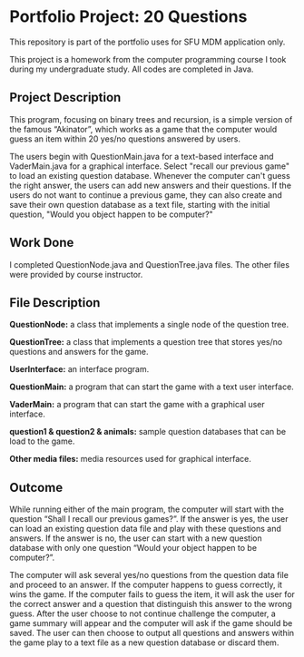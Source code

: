 # Portfolio Project: 20 Questions
This repository is part of the portfolio uses for SFU MDM application only.

This project is a homework from the computer programming course I took during my undergraduate study. All codes are completed in Java.


## Project Description
This program, focusing on binary trees and recursion, is a simple version of the famous “Akinator”, which works as a game that the computer would guess an item within 20 yes/no questions answered by users. 

The users begin with QuestionMain.java for a text-based interface and VaderMain.java for a graphical interface. Select "recall our previous game" to load an existing question database. Whenever the computer can't guess the right answer, the users can add new answers and their questions. If the users do not want to continue a previous game, they can also create and save their own question database as a text file, starting with the initial question, "Would you object happen to be computer?"


## Work Done
I completed QuestionNode.java and QuestionTree.java files. The other files were provided by course instructor.



## File Description
**QuestionNode:** a class that implements a single node of the question tree. 

**QuestionTree:** a class that implements a question tree that stores yes/no questions and answers for the game. 

**UserInterface:** an interface program. 

**QuestionMain:** a program that can start the game with a text user interface. 

**VaderMain:** a program that can start the game with a graphical user interface.

**question1 & question2 & animals:** sample question databases that can be load to the game. 

**Other media files:** media resources used for graphical interface. 



## Outcome
While running either of the main program, the computer will start with the question “Shall I recall our previous games?”. If the answer is yes, the user can load an existing question data file and play with these questions and answers. If the answer is no, the user can start with a new question database with only one question “Would your object happen to be computer?”. 

The computer will ask several yes/no questions from the question data file and proceed to an answer. If the computer happens to guess correctly, it wins the game. If the computer fails to guess the item, it will ask the user for the correct answer and a question that distinguish this answer to the wrong guess. After the user choose to not continue challenge the computer, a game summary will appear and the computer will ask if the game should be saved. The user can then choose to output all questions and answers within the game play to a text file as a new question database or discard them. 


